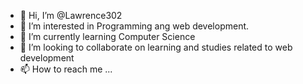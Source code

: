 - 👋 Hi, I’m @Lawrence302
- 👀 I’m interested in Programming ang web development.
- 🌱 I’m currently learning Computer Science
- 💞️ I’m looking to collaborate on learning and studies related to web development
- 📫 How to reach me ...

<!---
Lawrence302/Lawrence302 is a ✨ special ✨ repository because its `README.md` (this file) appears on your GitHub profile.
You can click the Preview link to take a look at your changes.
--->

